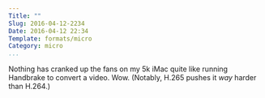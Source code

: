 ```yaml
---
Title: ""
Slug: 2016-04-12-2234
Date: 2016-04-12 22:34
Template: formats/micro
Category: micro
...
```


Nothing has cranked up the fans on my 5k iMac quite like running Handbrake to convert a video. Wow. (Notably, H.265 pushes it *way* harder than H.264.)
